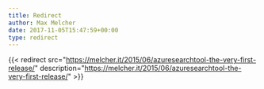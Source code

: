 ```yaml
---
title: Redirect
author: Max Melcher
date: 2017-11-05T15:47:59+00:00
type: redirect
---
```

{{< redirect src="https://melcher.it/2015/06/azuresearchtool-the-very-first-release/" description="https://melcher.it/2015/06/azuresearchtool-the-very-first-release/" >}}
